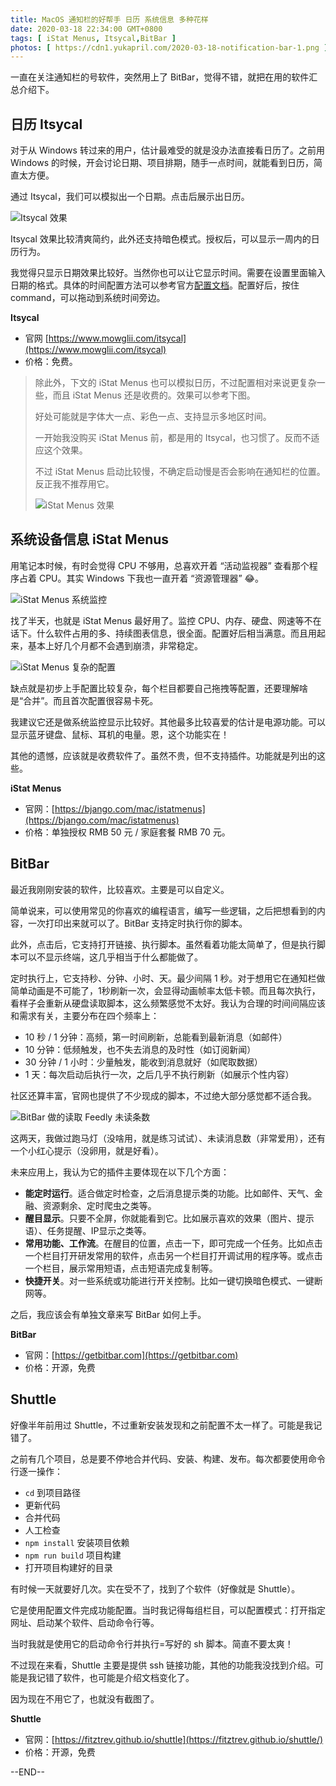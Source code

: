 ```yaml
---
title: MacOS 通知栏的好帮手 日历 系统信息 多种花样
date: 2020-03-18 22:34:00 GMT+0800
tags: [ iStat Menus, Itsycal,BitBar ]
photos: [ https://cdn1.yukapril.com/2020-03-18-notification-bar-1.png ]
---
```


一直在关注通知栏的号软件，突然用上了 BitBar，觉得不错，就把在用的软件汇总介绍下。

<!-- truncate -->

## 日历 Itsycal

对于从 Windows 转过来的用户，估计最难受的就是没办法直接看日历了。之前用 Windows 的时候，开会讨论日期、项目排期，随手一点时间，就能看到日历，简直太方便。

通过 Itsycal，我们可以模拟出一个日期。点击后展示出日历。

![Itsycal 效果](https://cdn1.yukapril.com/2020-03-18-notification-bar-1.png)

Itsycal 效果比较清爽简约，此外还支持暗色模式。授权后，可以显示一周内的日历行为。

我觉得只显示日期效果比较好。当然你也可以让它显示时间。需要在设置里面输入日期的格式。具体的时间配置方法可以参考官方[配置文档](https://www.mowglii.com/itsycal/datetime.html)。配置好后，按住 <key>command</key>，可以拖动到系统时间旁边。

**Itsycal**

* 官网 [https://www.mowglii.com/itsycal](https://www.mowglii.com/itsycal)
* 价格：免费。

> 除此外，下文的 iStat Menus 也可以模拟日历，不过配置相对来说更复杂一些，而且 iStat Menus 还是收费的。效果可以参考下图。
>
> 好处可能就是字体大一点、彩色一点、支持显示多地区时间。
>
> 一开始我没购买 iStat Menus 前，都是用的 Itsycal，也习惯了。反而不适应这个效果。
>
> 不过 iStat Menus 启动比较慢，不确定启动慢是否会影响在通知栏的位置。反正我不推荐用它。
>
> ![iStat Menus 效果](https://cdn1.yukapril.com/2020-03-18-notification-bar-2.png)

## 系统设备信息 iStat Menus

用笔记本时候，有时会觉得 CPU 不够用，总喜欢开着 “活动监视器” 查看那个程序占着 CPU。其实 Windows 下我也一直开着 “资源管理器” 😂。

![iStat Menus 系统监控](https://cdn1.yukapril.com/2020-03-18-notification-bar-3.png)

找了半天，也就是 iStat Menus 最好用了。监控 CPU、内存、硬盘、网速等不在话下。什么软件占用的多、持续图表信息，很全面。配置好后相当满意。而且用起来，基本上好几个月都不会遇到崩溃，非常稳定。

![iStat Menus 复杂的配置](https://cdn1.yukapril.com/2020-03-18-notification-bar-4.png)

缺点就是初步上手配置比较复杂，每个栏目都要自己拖拽等配置，还要理解啥是“合并”。而且首次配置很容易卡死。

我建议它还是做系统监控显示比较好。其他最多比较喜爱的估计是电源功能。可以显示蓝牙键盘、鼠标、耳机的电量。恩，这个功能实在！

其他的遗憾，应该就是收费软件了。虽然不贵，但不支持插件。功能就是列出的这些。

**iStat Menus**

* 官网：[https://bjango.com/mac/istatmenus](https://bjango.com/mac/istatmenus)
* 价格：单独授权 RMB 50 元 / 家庭套餐 RMB 70 元。

## BitBar

最近我刚刚安装的软件，比较喜欢。主要是可以自定义。

简单说来，可以使用常见的你喜欢的编程语言，编写一些逻辑，之后把想看到的内容，一次打印出来就可以了。BitBar 支持定时执行你的脚本。

此外，点击后，它支持打开链接、执行脚本。虽然看着功能太简单了，但是执行脚本可以不显示终端，这几乎相当于什么都能做了。

定时执行上，它支持秒、分钟、小时、天。最少间隔 1 秒。对于想用它在通知栏做简单动画是不可能了，1秒刷新一次，会显得动画帧率太低卡顿。而且每次执行，看样子会重新从硬盘读取脚本，这么频繁感觉不太好。我认为合理的时间间隔应该和需求有关，主要分布在四个频率上：

* 10 秒 / 1 分钟：高频，第一时间刷新，总能看到最新消息（如邮件）
* 10 分钟：低频触发，也不失去消息的及时性（如订阅新闻）
* 30 分钟 / 1 小时：少量触发，能收到消息就好（如爬取数据）
* 1 天：每次启动后执行一次，之后几乎不执行刷新（如展示个性内容）

社区还算丰富，官网也提供了不少现成的脚本，不过绝大部分感觉都不适合我。

![BitBar 做的读取 Feedly 未读条数](https://cdn1.yukapril.com/2020-03-18-notification-bar-5.png)

这两天，我做过跑马灯（没啥用，就是练习试试）、未读消息数（非常爱用），还有一个小红心提示（没卵用，就是好看）。

未来应用上，我认为它的插件主要体现在以下几个方面：

* **能定时运行**。适合做定时检查，之后消息提示类的功能。比如邮件、天气、金融、资源剩余、定时爬虫之类等。
* **醒目显示**。只要不全屏，你就能看到它。比如展示喜欢的效果（图片、提示语）、任务提醒、IP显示之类等。
* **常用功能、工作流**。在醒目的位置，点击一下，即可完成一个任务。比如点击一个栏目打开研发常用的软件，点击另一个栏目打开调试用的程序等。或点击一个栏目，展示常用短语，点击短语完成复制等。
* **快捷开关**。对一些系统或功能进行开关控制。比如一键切换暗色模式、一键断网等。

之后，我应该会有单独文章来写 BitBar 如何上手。

**BitBar**

* 官网：[https://getbitbar.com](https://getbitbar.com)
* 价格：开源，免费

## Shuttle

好像半年前用过 Shuttle，不过重新安装发现和之前配置不太一样了。可能是我记错了。

之前有几个项目，总是要不停地合并代码、安装、构建、发布。每次都要使用命令行逐一操作：

* `cd` 到项目路径
* 更新代码
* 合并代码
* 人工检查
* `npm install` 安装项目依赖
* `npm run build` 项目构建
* 打开项目构建好的目录

有时候一天就要好几次。实在受不了，找到了个软件（好像就是 Shuttle）。

它是使用配置文件完成功能配置。当时我记得每组栏目，可以配置模式：打开指定网址、启动某个软件、启动命令行等。

当时我就是使用它的启动命令行并执行=写好的 sh 脚本。简直不要太爽！

不过现在来看，Shuttle 主要是提供 ssh 链接功能，其他的功能我没找到介绍。可能是我记错了软件，也可能是介绍文档变化了。

因为现在不用它了，也就没有截图了。

**Shuttle**

* 官网：[https://fitztrev.github.io/shuttle](https://fitztrev.github.io/shuttle/)
* 价格：开源，免费

--END--
